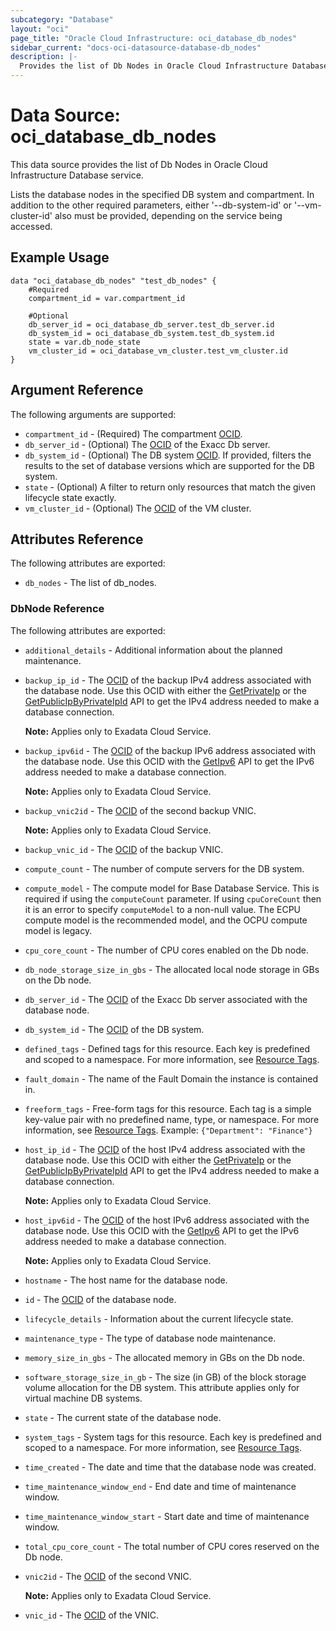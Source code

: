 ```yaml
---
subcategory: "Database"
layout: "oci"
page_title: "Oracle Cloud Infrastructure: oci_database_db_nodes"
sidebar_current: "docs-oci-datasource-database-db_nodes"
description: |-
  Provides the list of Db Nodes in Oracle Cloud Infrastructure Database service
---
```


# Data Source: oci_database_db_nodes
This data source provides the list of Db Nodes in Oracle Cloud Infrastructure Database service.

Lists the database nodes in the specified DB system and compartment. In addition to the other required parameters, either '--db-system-id' or '--vm-cluster-id' also must be provided, depending on the service being accessed.


## Example Usage

```hcl
data "oci_database_db_nodes" "test_db_nodes" {
	#Required
	compartment_id = var.compartment_id

	#Optional
	db_server_id = oci_database_db_server.test_db_server.id
	db_system_id = oci_database_db_system.test_db_system.id
	state = var.db_node_state
	vm_cluster_id = oci_database_vm_cluster.test_vm_cluster.id
}
```

## Argument Reference

The following arguments are supported:

* `compartment_id` - (Required) The compartment [OCID](https://docs.cloud.oracle.com/iaas/Content/General/Concepts/identifiers.htm).
* `db_server_id` - (Optional) The [OCID](https://docs.cloud.oracle.com/iaas/Content/General/Concepts/identifiers.htm) of the Exacc Db server.
* `db_system_id` - (Optional) The DB system [OCID](https://docs.cloud.oracle.com/iaas/Content/General/Concepts/identifiers.htm). If provided, filters the results to the set of database versions which are supported for the DB system.
* `state` - (Optional) A filter to return only resources that match the given lifecycle state exactly.
* `vm_cluster_id` - (Optional) The [OCID](https://docs.cloud.oracle.com/iaas/Content/General/Concepts/identifiers.htm) of the VM cluster.


## Attributes Reference

The following attributes are exported:

* `db_nodes` - The list of db_nodes.

### DbNode Reference

The following attributes are exported:

* `additional_details` - Additional information about the planned maintenance.
* `backup_ip_id` - The [OCID](https://docs.cloud.oracle.com/iaas/Content/General/Concepts/identifiers.htm) of the backup IPv4 address associated with the database node. Use this OCID with either the [GetPrivateIp](https://docs.cloud.oracle.com/iaas/api/#/en/iaas/20160918/PrivateIp/GetPrivateIp) or the [GetPublicIpByPrivateIpId](https://docs.cloud.oracle.com/iaas/api/#/en/iaas/20160918/PublicIp/GetPublicIpByPrivateIpId) API to get the IPv4 address needed to make a database connection.

	**Note:** Applies only to Exadata Cloud Service. 
* `backup_ipv6id` - The [OCID](https://docs.cloud.oracle.com/iaas/Content/General/Concepts/identifiers.htm) of the backup IPv6 address associated with the database node. Use this OCID with the [GetIpv6](https://docs.cloud.oracle.com/iaas/api/#/en/iaas/20160918/Ipv6/GetIpv6) API to get the IPv6 address needed to make a database connection.

	**Note:** Applies only to Exadata Cloud Service. 
* `backup_vnic2id` - The [OCID](https://docs.cloud.oracle.com/iaas/Content/General/Concepts/identifiers.htm) of the second backup VNIC.

	**Note:** Applies only to Exadata Cloud Service. 
* `backup_vnic_id` - The [OCID](https://docs.cloud.oracle.com/iaas/Content/General/Concepts/identifiers.htm) of the backup VNIC.
* `compute_count` - The number of compute servers for the DB system.
* `compute_model` - The compute model for Base Database Service. This is required if using the `computeCount` parameter. If using `cpuCoreCount` then it is an error to specify `computeModel` to a non-null value. The ECPU compute model is the recommended model, and the OCPU compute model is legacy.
* `cpu_core_count` - The number of CPU cores enabled on the Db node.
* `db_node_storage_size_in_gbs` - The allocated local node storage in GBs on the Db node.
* `db_server_id` - The [OCID](https://docs.cloud.oracle.com/iaas/Content/General/Concepts/identifiers.htm) of the Exacc Db server associated with the database node.
* `db_system_id` - The [OCID](https://docs.cloud.oracle.com/iaas/Content/General/Concepts/identifiers.htm) of the DB system.
* `defined_tags` - Defined tags for this resource. Each key is predefined and scoped to a namespace. For more information, see [Resource Tags](https://docs.cloud.oracle.com/iaas/Content/General/Concepts/resourcetags.htm).
* `fault_domain` - The name of the Fault Domain the instance is contained in.
* `freeform_tags` - Free-form tags for this resource. Each tag is a simple key-value pair with no predefined name, type, or namespace. For more information, see [Resource Tags](https://docs.cloud.oracle.com/iaas/Content/General/Concepts/resourcetags.htm).  Example: `{"Department": "Finance"}` 
* `host_ip_id` - The [OCID](https://docs.cloud.oracle.com/iaas/Content/General/Concepts/identifiers.htm) of the host IPv4 address associated with the database node. Use this OCID with either the [GetPrivateIp](https://docs.cloud.oracle.com/iaas/api/#/en/iaas/20160918/PrivateIp/GetPrivateIp) or the [GetPublicIpByPrivateIpId](https://docs.cloud.oracle.com/iaas/api/#/en/iaas/20160918/PublicIp/GetPublicIpByPrivateIpId) API to get the IPv4 address needed to make a database connection.

	**Note:** Applies only to Exadata Cloud Service. 
* `host_ipv6id` - The [OCID](https://docs.cloud.oracle.com/iaas/Content/General/Concepts/identifiers.htm) of the host IPv6 address associated with the database node. Use this OCID with the [GetIpv6](https://docs.cloud.oracle.com/iaas/api/#/en/iaas/20160918/Ipv6/GetIpv6) API to get the IPv6 address needed to make a database connection.

	**Note:** Applies only to Exadata Cloud Service. 
* `hostname` - The host name for the database node.
* `id` - The [OCID](https://docs.cloud.oracle.com/iaas/Content/General/Concepts/identifiers.htm) of the database node.
* `lifecycle_details` - Information about the current lifecycle state.
* `maintenance_type` - The type of database node maintenance.
* `memory_size_in_gbs` - The allocated memory in GBs on the Db node.
* `software_storage_size_in_gb` - The size (in GB) of the block storage volume allocation for the DB system. This attribute applies only for virtual machine DB systems. 
* `state` - The current state of the database node.
* `system_tags` - System tags for this resource. Each key is predefined and scoped to a namespace. For more information, see [Resource Tags](https://docs.cloud.oracle.com/iaas/Content/General/Concepts/resourcetags.htm). 
* `time_created` - The date and time that the database node was created.
* `time_maintenance_window_end` - End date and time of maintenance window.
* `time_maintenance_window_start` - Start date and time of maintenance window.
* `total_cpu_core_count` - The total number of CPU cores reserved on the Db node.
* `vnic2id` - The [OCID](https://docs.cloud.oracle.com/iaas/Content/General/Concepts/identifiers.htm) of the second VNIC.

	**Note:** Applies only to Exadata Cloud Service. 
* `vnic_id` - The [OCID](https://docs.cloud.oracle.com/iaas/Content/General/Concepts/identifiers.htm) of the VNIC.

